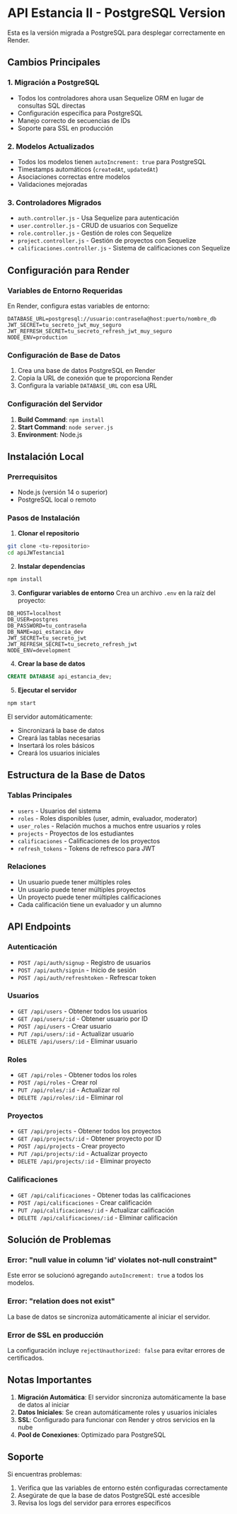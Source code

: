 # API Estancia II - PostgreSQL Version

Esta es la versión migrada a PostgreSQL para desplegar correctamente en Render.

## Cambios Principales

### 1. Migración a PostgreSQL
- Todos los controladores ahora usan Sequelize ORM en lugar de consultas SQL directas
- Configuración específica para PostgreSQL
- Manejo correcto de secuencias de IDs
- Soporte para SSL en producción

### 2. Modelos Actualizados
- Todos los modelos tienen `autoIncrement: true` para PostgreSQL
- Timestamps automáticos (`createdAt`, `updatedAt`)
- Asociaciones correctas entre modelos
- Validaciones mejoradas

### 3. Controladores Migrados
- `auth.controller.js` - Usa Sequelize para autenticación
- `user.controller.js` - CRUD de usuarios con Sequelize
- `role.controller.js` - Gestión de roles con Sequelize
- `project.controller.js` - Gestión de proyectos con Sequelize
- `calificaciones.controller.js` - Sistema de calificaciones con Sequelize

## Configuración para Render

### Variables de Entorno Requeridas

En Render, configura estas variables de entorno:

```
DATABASE_URL=postgresql://usuario:contraseña@host:puerto/nombre_db
JWT_SECRET=tu_secreto_jwt_muy_seguro
JWT_REFRESH_SECRET=tu_secreto_refresh_jwt_muy_seguro
NODE_ENV=production
```

### Configuración de Base de Datos

1. Crea una base de datos PostgreSQL en Render
2. Copia la URL de conexión que te proporciona Render
3. Configura la variable `DATABASE_URL` con esa URL

### Configuración del Servidor

1. **Build Command**: `npm install`
2. **Start Command**: `node server.js`
3. **Environment**: Node.js

## Instalación Local

### Prerrequisitos
- Node.js (versión 14 o superior)
- PostgreSQL local o remoto

### Pasos de Instalación

1. **Clonar el repositorio**
```bash
git clone <tu-repositorio>
cd apiJWTestancia1
```

2. **Instalar dependencias**
```bash
npm install
```

3. **Configurar variables de entorno**
Crea un archivo `.env` en la raíz del proyecto:
```env
DB_HOST=localhost
DB_USER=postgres
DB_PASSWORD=tu_contraseña
DB_NAME=api_estancia_dev
JWT_SECRET=tu_secreto_jwt
JWT_REFRESH_SECRET=tu_secreto_refresh_jwt
NODE_ENV=development
```

4. **Crear la base de datos**
```sql
CREATE DATABASE api_estancia_dev;
```

5. **Ejecutar el servidor**
```bash
npm start
```

El servidor automáticamente:
- Sincronizará la base de datos
- Creará las tablas necesarias
- Insertará los roles básicos
- Creará los usuarios iniciales

## Estructura de la Base de Datos

### Tablas Principales
- `users` - Usuarios del sistema
- `roles` - Roles disponibles (user, admin, evaluador, moderator)
- `user_roles` - Relación muchos a muchos entre usuarios y roles
- `projects` - Proyectos de los estudiantes
- `calificaciones` - Calificaciones de los proyectos
- `refresh_tokens` - Tokens de refresco para JWT

### Relaciones
- Un usuario puede tener múltiples roles
- Un usuario puede tener múltiples proyectos
- Un proyecto puede tener múltiples calificaciones
- Cada calificación tiene un evaluador y un alumno

## API Endpoints

### Autenticación
- `POST /api/auth/signup` - Registro de usuarios
- `POST /api/auth/signin` - Inicio de sesión
- `POST /api/auth/refreshtoken` - Refrescar token

### Usuarios
- `GET /api/users` - Obtener todos los usuarios
- `GET /api/users/:id` - Obtener usuario por ID
- `POST /api/users` - Crear usuario
- `PUT /api/users/:id` - Actualizar usuario
- `DELETE /api/users/:id` - Eliminar usuario

### Roles
- `GET /api/roles` - Obtener todos los roles
- `POST /api/roles` - Crear rol
- `PUT /api/roles/:id` - Actualizar rol
- `DELETE /api/roles/:id` - Eliminar rol

### Proyectos
- `GET /api/projects` - Obtener todos los proyectos
- `GET /api/projects/:id` - Obtener proyecto por ID
- `POST /api/projects` - Crear proyecto
- `PUT /api/projects/:id` - Actualizar proyecto
- `DELETE /api/projects/:id` - Eliminar proyecto

### Calificaciones
- `GET /api/calificaciones` - Obtener todas las calificaciones
- `POST /api/calificaciones` - Crear calificación
- `PUT /api/calificaciones/:id` - Actualizar calificación
- `DELETE /api/calificaciones/:id` - Eliminar calificación

## Solución de Problemas

### Error: "null value in column 'id' violates not-null constraint"
Este error se solucionó agregando `autoIncrement: true` a todos los modelos.

### Error: "relation does not exist"
La base de datos se sincroniza automáticamente al iniciar el servidor.

### Error de SSL en producción
La configuración incluye `rejectUnauthorized: false` para evitar errores de certificados.

## Notas Importantes

1. **Migración Automática**: El servidor sincroniza automáticamente la base de datos al iniciar
2. **Datos Iniciales**: Se crean automáticamente roles y usuarios iniciales
3. **SSL**: Configurado para funcionar con Render y otros servicios en la nube
4. **Pool de Conexiones**: Optimizado para PostgreSQL

## Soporte

Si encuentras problemas:
1. Verifica que las variables de entorno estén configuradas correctamente
2. Asegúrate de que la base de datos PostgreSQL esté accesible
3. Revisa los logs del servidor para errores específicos
